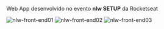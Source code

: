  Web App desenvolvido no evento **nlw SETUP** da Rocketseat
 
![nlw-front-end01](https://user-images.githubusercontent.com/42896706/214221444-3d42f581-eec4-4ff7-8169-a2b879ace2f5.png)
![nlw-front-end02](https://user-images.githubusercontent.com/42896706/214221439-b528e739-1376-4e9f-8cce-f57e992f915d.png)
![nlw-front-end03](https://user-images.githubusercontent.com/42896706/214221736-41505de3-9d43-40c8-9f83-44ee2eaa4348.png)

